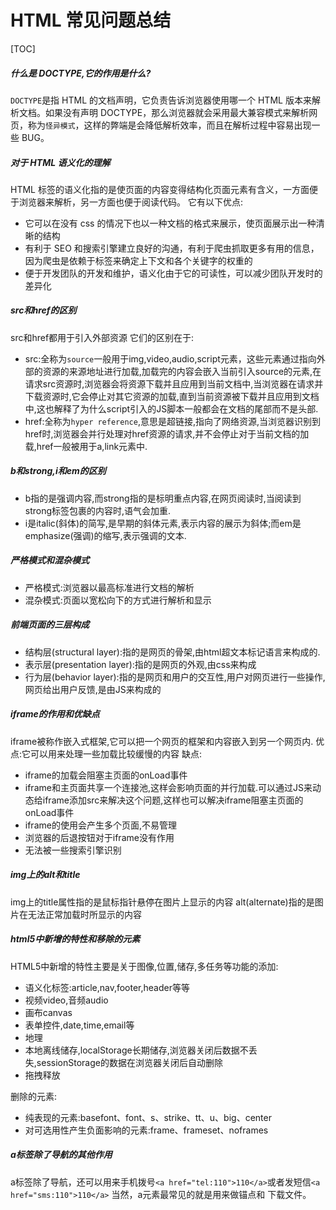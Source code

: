 # HTML 常见问题总结

[TOC]

##### 什么是 DOCTYPE,它的作用是什么?

`DOCTYPE`是指 HTML 的文档声明，它负责告诉浏览器使用哪一个 HTML 版本来解析文档。如果没有声明 DOCTYPE，那么浏览器就会采用最大兼容模式来解析网页，称为`怪异模式`，这样的弊端是会降低解析效率，而且在解析过程中容易出现一些 BUG。

##### 对于 HTML 语义化的理解

HTML 标签的语义化指的是使页面的内容变得结构化页面元素有含义，一方面便于浏览器来解析，另一方面也便于阅读代码。
它有以下优点:

- 它可以在没有 css 的情况下也以一种文档的格式来展示，使页面展示出一种清晰的结构
- 有利于 SEO 和搜索引擎建立良好的沟通，有利于爬虫抓取更多有用的信息，因为爬虫是依赖于标签来确定上下文和各个关键字的权重的
- 便于开发团队的开发和维护，语义化由于它的可读性，可以减少团队开发时的差异化

##### src和href的区别
src和href都用于引入外部资源
它们的区别在于:
- src:全称为`source`一般用于img,video,audio,script元素，这些元素通过指向外部的资源的来源地址进行加载,加载完的内容会嵌入当前引入source的元素,在请求src资源时,浏览器会将资源下载并且应用到当前文档中,当浏览器在请求并下载资源时,它会停止对其它资源的加载,直到当前资源被下载并且应用到文档中,这也解释了为什么script引入的JS脚本一般都会在文档的尾部而不是头部.
- href:全称为`hyper reference`,意思是超链接,指向了网络资源,当浏览器识别到href时,浏览器会并行处理对href资源的请求,并不会停止对于当前文档的加载,href一般被用于a,link元素中.

##### b和strong,i和em的区别
- b指的是强调内容,而strong指的是标明重点内容,在网页阅读时,当阅读到strong标签包裹的内容时,语气会加重.
- i是italic(斜体)的简写,是早期的斜体元素,表示内容的展示为斜体;而em是emphasize(强调)的缩写,表示强调的文本.

##### 严格模式和混杂模式
- 严格模式:浏览器以最高标准进行文档的解析
- 混杂模式:页面以宽松向下的方式进行解析和显示

##### 前端页面的三层构成

- 结构层(structural layer):指的是网页的骨架,由html超文本标记语言来构成的.
- 表示层(presentation layer):指的是网页的外观,由css来构成
- 行为层(behavior layer):指的是网页和用户的交互性,用户对网页进行一些操作,网页给出用户反馈,是由JS来构成的

##### iframe的作用和优缺点
iframe被称作嵌入式框架,它可以把一个网页的框架和内容嵌入到另一个网页内.
优点:它可以用来处理一些加载比较缓慢的内容
缺点:
- iframe的加载会阻塞主页面的onLoad事件
- iframe和主页面共享一个连接池,这样会影响页面的并行加载.可以通过JS来动态给iframe添加src来解决这个问题,这样也可以解决iframe阻塞主页面的onLoad事件
- iframe的使用会产生多个页面,不易管理
- 浏览器的后退按钮对于iframe没有作用
- 无法被一些搜索引擎识别

##### img上的alt和title
img上的title属性指的是鼠标指针悬停在图片上显示的内容
alt(alternate)指的是图片在无法正常加载时所显示的内容

##### html5中新增的特性和移除的元素
HTML5中新增的特性主要是关于图像,位置,储存,多任务等功能的添加:
- 语义化标签:article,nav,footer,header等等
- 视频video,音频audio
- 画布canvas
- 表单控件,date,time,email等
- 地理
- 本地离线储存,localStorage长期储存,浏览器关闭后数据不丢失,sessionStorage的数据在浏览器关闭后自动删除
- 拖拽释放

删除的元素:
- 纯表现的元素:basefont、font、s、strike、tt、u、big、center
- 对可选用性产生负面影响的元素:frame、frameset、noframes


##### a标签除了导航的其他作用
a标签除了导航，还可以用来手机拨号`<a href="tel:110">110</a>`或者发短信`<a href="sms:110">110</a>`
当然，a元素最常见的就是用来做锚点和 下载文件。